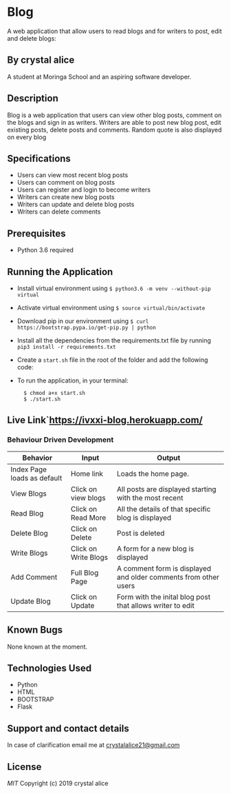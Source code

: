 # Blog
A web application that allow users to read blogs and for writers to post, edit and delete blogs:

## By crystal alice
A student at Moringa School and an aspiring software developer.

## Description
Blog is a web application that users can view other blog posts, comment on the blogs and sign in as writers. Writers are able to post new blog post, edit existing posts, delete posts and comments. Random quote is also displayed on every blog

## Specifications
* Users can view most recent blog posts
* Users can comment on blog posts
* Users can register and login to become writers
* Writers can create new blog posts
* Writers can update and delete blog posts
* Writers can delete comments

## Prerequisites
* Python 3.6 required

## Running the Application
* Install virtual environment using `$ python3.6 -m venv --without-pip virtual`
* Activate virtual environment using `$ source virtual/bin/activate`
* Download pip in our environment using `$ curl https://bootstrap.pypa.io/get-pip.py | python`
* Install all the dependencies from the requirements.txt file by running `pip3 install -r requirements.txt`
* Create a `start.sh` file in the root of the folder and add the following code:

* To run the application, in your terminal:

        $ chmod a+x start.sh
        $ ./start.sh
## Live Link`https://ivxxi-blog.herokuapp.com/

### Behaviour Driven Development
| Behavior            | Input                         | Output                        |
| ------------------- | ----------------------------- | ----------------------------- |
| Index Page loads as default | Home link | Loads the home page. |
| View Blogs| Click on view blogs | All posts are displayed starting with the most recent|
| Read Blog | Click on Read More| All the details of that specific blog is displayed|
| Delete Blog | Click on Delete | Post is deleted|
| Write Blogs| Click on Write Blogs| A form for a new blog is displayed|
| Add Comment| Full Blog Page| A comment form is displayed and older comments from other users|
| Update Blog | Click on Update | Form with the inital blog post that allows writer to edit|




## Known Bugs
None known at the moment.

## Technologies Used
* Python
* HTML
* BOOTSTRAP
* Flask

## Support and contact details
In case of clarification email me at crystalalice21@gmail.com

## License
*MIT*
Copyright (c) 2019 crystal alice
